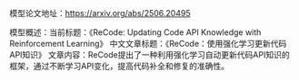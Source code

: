 模型论文地址：https://arxiv.org/abs/2506.20495

模型概述：当前标题：《ReCode: Updating Code API Knowledge with Reinforcement Learning》
中文文章标题：《ReCode：使用强化学习更新代码API知识》
文章内容：ReCode提出了一种利用强化学习自动更新代码API知识的框架，通过不断学习API变化，提高代码补全和修复的准确性。
